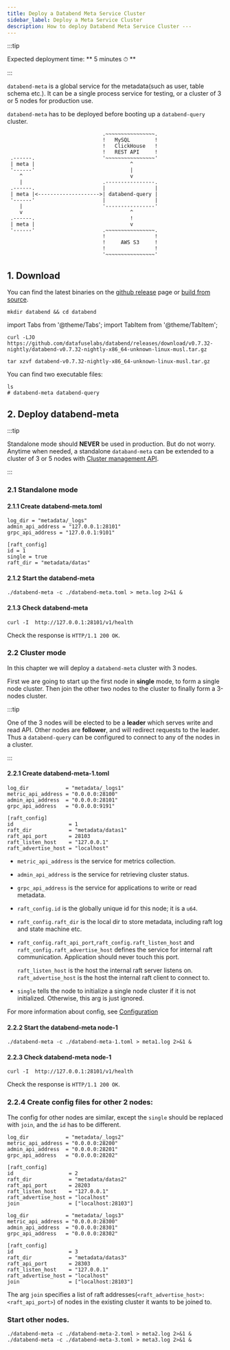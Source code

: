 ```yaml
---
title: Deploy a Databend Meta Service Cluster
sidebar_label: Deploy a Meta Service Cluster
description: How to deploy Databend Meta Service Cluster ---
---
```


:::tip

Expected deployment time: ** 5 minutes ⏱ **

:::

`databend-meta` is a global service for the metadata(such as user, table schema etc.). It can be a single process service for testing, or a cluster of 3 or 5 nodes for production use.

`databend-meta` has to be deployed before booting up a `databend-query` cluster.

```text
                               .~~~~~~~~~~~~~~~~.
                               !   MySQL        !
                               !   ClickHouse   !
                               !   REST API     !
 .------.                      '~~~~~~~~~~~~~~~~'
 | meta |                               ^
 '------'                               |
    ^                                   v
    |                          .----------------.
 .------.                      |                |
 | meta |<-------------------->| databend-query |
 '------'                      |                |
    |                          '----------------'
    v                                   ^
 .------.                               !
 | meta |                               v
 '------'                      .~~~~~~~~~~~~~~~~.
                               !                !
                               !     AWS S3     !
                               !                !
                               '~~~~~~~~~~~~~~~~'
```


## 1. Download

You can find the latest binaries on the [github release](https://github.com/datafuselabs/databend/releases) page or [build from source](../../60-contributing/00-building-from-source.md).

```shell
mkdir databend && cd databend
```
import Tabs from '@theme/Tabs';
import TabItem from '@theme/TabItem';

<Tabs groupId="operating-systems">
<TabItem value="linux" label="Linux">

```shell
curl -LJO https://github.com/datafuselabs/databend/releases/download/v0.7.32-nightly/databend-v0.7.32-nightly-x86_64-unknown-linux-musl.tar.gz
```

</TabItem>
</Tabs>

<Tabs groupId="operating-systems">
<TabItem value="linux" label="Linux">

```shell
tar xzvf databend-v0.7.32-nightly-x86_64-unknown-linux-musl.tar.gz
```

You can find two executable files:
```shell
ls
# databend-meta databend-query
```

</TabItem>
</Tabs>

## 2. Deploy databend-meta

:::tip

Standalone mode should **NEVER** be used in production. But do not worry. Anytime when needed, a standalone `databand-meta` can be extended to a cluster of 3 or 5 nodes with [Cluster management API](./20-metasrv-add-remove-node.md).

:::

### 2.1 Standalone mode

#### 2.1.1 Create databend-meta.toml

```shell title="databend-meta.toml"
log_dir = "metadata/_logs"
admin_api_address = "127.0.0.1:28101"
grpc_api_address = "127.0.0.1:9101"

[raft_config]
id = 1
single = true
raft_dir = "metadata/datas"
```

#### 2.1.2 Start the databend-meta

```shell
./databend-meta -c ./databend-meta.toml > meta.log 2>&1 &
```

#### 2.1.3 Check databend-meta

```shell
curl -I  http://127.0.0.1:28101/v1/health
```

Check the response is `HTTP/1.1 200 OK`.


### 2.2 Cluster mode

In this chapter we will deploy a `databend-meta` cluster with 3 nodes.

First we are going to start up the first node in **single** mode, to form a single node cluster. Then join the other two nodes to the cluster to finally form a 3-nodes cluster.

:::tip

One of the 3 nodes will be elected to be a **leader** which serves write and read API. Other nodes are **follower**, and will redirect requests to the leader. Thus a `databend-query` can be configured to connect to any of the nodes in a cluster.

:::

#### 2.2.1 Create databend-meta-1.toml

```shell title="databend-meta-1.toml"
log_dir            = "metadata/_logs1"
metric_api_address = "0.0.0.0:28100"
admin_api_address  = "0.0.0.0:28101"
grpc_api_address   = "0.0.0.0:9191"

[raft_config]
id                  = 1
raft_dir            = "metadata/datas1"
raft_api_port       = 28103
raft_listen_host    = "127.0.0.1"
raft_advertise_host = "localhost"
```

- `metric_api_address` is the service for metrics collection.
- `admin_api_address` is the service for retrieving cluster status.
- `grpc_api_address` is the service for applications to write or read metadata.

- `raft_config.id` is the globally unique id for this node; it is a `u64`.
- `raft_config.raft_dir` is the local dir to store metadata, including raft log and state machine etc.

- `raft_config.raft_api_port`,`raft_config.raft_listen_host` and `raft_config.raft_advertise_host` defines the service for internal raft communication.  Application should never touch this port.

  `raft_listen_host` is the host the internal raft server listens on. `raft_advertise_host` is the host the internal raft client to connect to.

- `single` tells the node to initialize a single node cluster if it is not initialized. Otherwise, this arg is just ignored.

For more information about config, see [Configuration](15-metasrv-config.md)

#### 2.2.2 Start the databend-meta node-1

```shell
./databend-meta -c ./databend-meta-1.toml > meta1.log 2>&1 &
```

#### 2.2.3 Check databend-meta node-1

```shell
curl -I  http://127.0.0.1:28101/v1/health
```

Check the response is `HTTP/1.1 200 OK`.


### 2.2.4 Create config files for other 2 nodes:

The config for other nodes are similar, except the `single` should be replaced with `join`, and the `id` has to be different.

```shell title="databend-meta-2.toml"
log_dir            = "metadata/_logs2"
metric_api_address = "0.0.0.0:28200"
admin_api_address  = "0.0.0.0:28201"
grpc_api_address   = "0.0.0.0:28202"

[raft_config]
id                  = 2
raft_dir            = "metadata/datas2"
raft_api_port       = 28203
raft_listen_host    = "127.0.0.1"
raft_advertise_host = "localhost"
join                = ["localhost:28103"]
```

```shell title="databend-meta-3.toml"
log_dir            = "metadata/_logs3"
metric_api_address = "0.0.0.0:28300"
admin_api_address  = "0.0.0.0:28301"
grpc_api_address   = "0.0.0.0:28302"

[raft_config]
id                  = 3
raft_dir            = "metadata/datas3"
raft_api_port       = 28303
raft_listen_host    = "127.0.0.1"
raft_advertise_host = "localhost"
join                = ["localhost:28103"]
```

The arg `join` specifies a list of raft addresses(`<raft_advertise_host>:<raft_api_port>`) of nodes in the existing cluster it wants to be joined to.


### Start other nodes.

```shell
./databend-meta -c ./databend-meta-2.toml > meta2.log 2>&1 &
./databend-meta -c ./databend-meta-3.toml > meta3.log 2>&1 &
```
